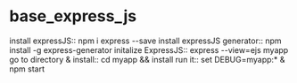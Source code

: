 # base_express_js
install expressJS:: npm i express --save  install expressJS generator:: npm install -g express-generator  initalize ExpressJS:: express --view=ejs myapp  go to directory &amp; install:: cd myapp &amp;&amp; install  run it:: set DEBUG=myapp:* &amp; npm start
